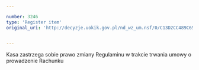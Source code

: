```yaml
---

number: 3246
type: 'Register item'
original_uri: 'http://decyzje.uokik.gov.pl/nd_wz_um.nsf/0/C13D2CC489C65A3DC1257A0D00321CEB?OpenDocument'


---
```


Kasa zastrzega sobie prawo zmiany Regulaminu w trakcie trwania umowy o prowadzenie Rachunku
